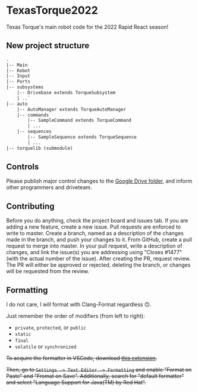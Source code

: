 # TexasTorque2022

Texas Torque's main robot code for the 2022 Rapid React season!

## New project structure

```txt
.
|-- Main
|-- Robot
|-- Input
|-- Ports
|-- subsystems
    |-- Drivebase extends TorqueSubsystem
    | ..`
|-- auto
    |-- AutoManager extends TorqueAutoManager
    |-- commands
        |-- SampleCommand extends TorqueCommand
        | ...
    |-- sequences
        |-- SampleSequence extends TorqueSequence
        | ...
|-- torquelib (submodule)
```

## Controls

Please publish major control changes to the [Google Drive folder](https://drive.google.com/drive/folders/1bb2S4_d-e_ZlqMYT-pupsMfWWjnk1Fzt), and inform other programmers and driveteam.

## Contributing

Before you do anything, check the project board and issues tab. If you are adding a new feature, create a new issue. Pull requests are enforced to write to master. Create a branch, named as a description of the changes made in the branch, and push your changes to it. From GitHub, create a pull request to merge into master. In your pull request, write a description of changes, and link the issue(s) you are addressing using "Closes #1477" (with the actual number of the issue). After creating the PR, request review. The PR will either be approved or rejected, deleting the branch, or changes will be requested from the review.

## Formatting

I do not care, I will format with Clang-Format regardless 🙃.

Just remember the order of modifiers (from left to right):

- `private`, `protected`, or `public`
- `static`
- `final`
- `volatile` or `synchronized`

~~To acquire the formatter in VSCode, download [this extension](https://marketplace.visualstudio.com/items?itemName=redhat.java).~~

~~Then, go to `Settings -> Text Editor -> Formatting` and enable "Format on Paste" and "Fromat on Save". Additionally, search for "default formatter" and select "Language Support for Java(TM) by Red Hat".~~
